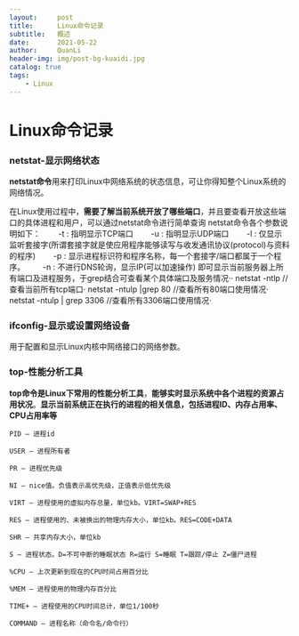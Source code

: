 ```yaml
---
layout:     post
title:      Linux命令记录
subtitle:   概述
date:       2021-05-22
author:     QuanLi
header-img: img/post-bg-kuaidi.jpg
catalog: true
tags:
    - Linux
---
```


# Linux命令记录

### netstat-显示网络状态

​	**netstat命令**用来打印Linux中网络系统的状态信息，可让你得知整个Linux系统的网络情况。

​	在Linux使用过程中，**需要了解当前系统开放了哪些端口**，并且要查看开放这些端口的具体进程和用户，可以通过netstat命令进行简单查询
netstat命令各个参数说明如下：
　　-t : 指明显示TCP端口
　　-u : 指明显示UDP端口
　　-l : 仅显示监听套接字(所谓套接字就是使应用程序能够读写与收发通讯协议(protocol)与资料的程序)
　　-p : 显示进程标识符和程序名称，每一个套接字/端口都属于一个程序。
　　-n : 不进行DNS轮询，显示IP(可以加速操作)
即可显示当前服务器上所有端口及进程服务，于grep结合可查看某个具体端口及服务情况··
netstat -ntlp   //查看当前所有tcp端口·
netstat -ntulp |grep 80   //查看所有80端口使用情况·
netstat -ntulp | grep 3306   //查看所有3306端口使用情况·

### ifconfig-显示或设置网络设备

用于配置和显示Linux内核中网络接口的网络参数。

### top-性能分析工具

​	**top命令是Linux下常用的性能分析工具**，**能够实时显示系统中各个进程的资源占用状况**。**显示当前系统正在执行的进程的相关信息，包括进程ID、内存占用率、CPU占用率等**

~~~
PID — 进程id

USER — 进程所有者

PR — 进程优先级

NI — nice值。负值表示高优先级，正值表示低优先级

VIRT — 进程使用的虚拟内存总量，单位kb。VIRT=SWAP+RES

RES — 进程使用的、未被换出的物理内存大小，单位kb。RES=CODE+DATA

SHR — 共享内存大小，单位kb

S — 进程状态。D=不可中断的睡眠状态 R=运行 S=睡眠 T=跟踪/停止 Z=僵尸进程

%CPU — 上次更新到现在的CPU时间占用百分比

%MEM — 进程使用的物理内存百分比

TIME+ — 进程使用的CPU时间总计，单位1/100秒

COMMAND — 进程名称（命令名/命令行）
~~~

